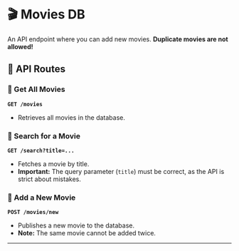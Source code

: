 # 🎬 Movies DB

An API endpoint where you can add new movies. **Duplicate movies are not allowed!**  

## 📌 API Routes  

### 🔹 Get All Movies  
**`GET /movies`**  
- Retrieves all movies in the database.  

### 🔹 Search for a Movie  
**`GET /search?title=...`**  
- Fetches a movie by title.  
- **Important:** The query parameter (`title`) must be correct, as the API is strict about mistakes.  

### 🔹 Add a New Movie  
**`POST /movies/new`**  
- Publishes a new movie to the database.  
- **Note:** The same movie cannot be added twice.  

---
